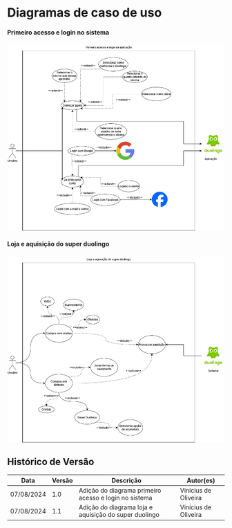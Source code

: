 # Diagramas de caso de uso

#### Primeiro acesso e login no sistema

![Diagrama_primeiroAcesso_login](../../assets/images/Diagrama_login_primeiroAcesso.png)

#### Loja e aquisição do super duolingo

![Diagrama_loja_superDuo](../../assets/images/Diagrama_loja_superDuo.png)

## Histórico de Versão

| Data | Versão | Descrição | Autor(es) |
| ---- | ------ | --------- | --------- |
| 07/08/2024 | 1.0 | Adição do diagrama primeiro acesso e login no sistema | Vinícius de Oliveira |
| 07/08/2024 | 1.1 | Adição do diagrama loja e aquisição do super duolingo | Vinícius de Oliveira |